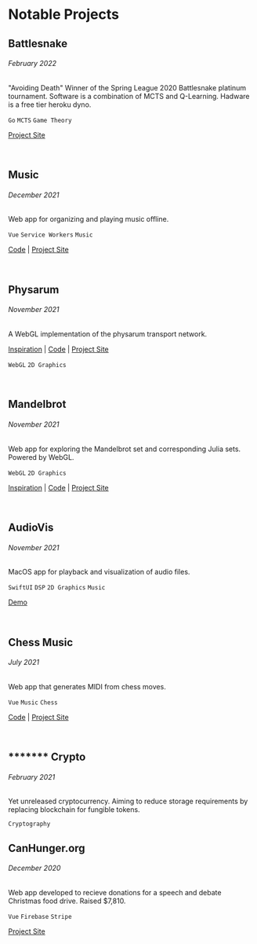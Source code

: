 # Notable Projects

## Battlesnake
###### February 2022

"Avoiding Death" Winner of the Spring League 2020 Battlesnake platinum tournament. Software is a combination of MCTS and Q-Learning. Hadware is a free tier heroku dyno.

`Go` `MCTS` `Game Theory`

[Project Site](https://play.battlesnake.com/competitions/spring-league-2022/spring-league-2022-platinum/brackets/)

<br>

## Music
###### December 2021

Web app for organizing and playing music offline.

`Vue` `Service Workers` `Music`

[Code](https://github.com/brandosha/music)
|
[Project Site](https://brandosha.github.io/music)

<br>

## Physarum
###### November 2021

A WebGL implementation of the physarum transport network.

[Inspiration](https://youtu.be/X-iSQQgOd1A)
|
[Code](https://github.com/brandosha/physarum)
|
[Project Site](https://brandosha.github.io/physarum)

`WebGL` `2D Graphics`

<br>

## Mandelbrot
###### November 2021

Web app for exploring the Mandelbrot set and corresponding Julia sets. Powered by WebGL.

`WebGL` `2D Graphics`

[Inspiration](https://youtu.be/LqbZpur38nw)
|
[Code](https://replit.com/@brandosha/mandelbrot)
|
[Project Site](https://mandelbrot.brandosha.repl.co)

<br>

## AudioVis
###### November 2021

MacOS app for playback and visualization of audio files.

`SwiftUI` `DSP` `2D Graphics` `Music`

[Demo](assets/AudioVis-demo.mov)

<br>

## Chess Music
###### July 2021

Web app that generates MIDI from chess moves.

`Vue` `Music` `Chess`

[Code](https://replit.com/@brandosha/chess-music)
|
[Project Site](https://chess-music.brandosha.repl.co)

<br>

## ******* Crypto
###### February 2021

Yet unreleased cryptocurrency. Aiming to reduce storage requirements by replacing blockchain for fungible tokens.

`Cryptography`

## CanHunger.org
###### December 2020

Web app developed to recieve donations for a speech and debate Christmas food drive. Raised $7,810.

`Vue` `Firebase` `Stripe`

[Project Site](https://canhunger.org)